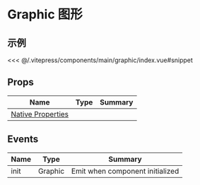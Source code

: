 # Graphic 图形

## 示例

<demo-graphic></demo-graphic>

<code-details>
<<< @/.vitepress/components/main/graphic/index.vue#snippet
</code-details>

## Props

| Name | Type | Summary |
| --- | --- | --- |
| [Native Properties](https://developers.arcgis.com/javascript/latest/api-reference/esri-Graphic.html#properties-summary) |  |  |

## Events

| Name | Type    | Summary                         |
| ---- | ------- | ------------------------------- |
| init | Graphic | Emit when component initialized |
